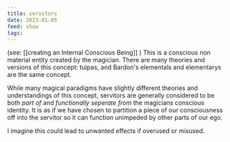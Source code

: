 ```yaml
---
title: servitors
date: 2023-01-05
feed: show
tags:
---
```

 (see: [[creating an Internal Conscious Being]] ) 
This is a conscious non material entity created by the magician. 
There are many theories and versions of this concept: tulpas, and Bardon's elementals and elementarys are the same concept. 

While many magical paradigms have slightly different theories and understandings of this concept, servitors are generally considered to be both _part of_ and _functionally seperate from_ the magicians conscious identity. It is as if we have chosen to partition a piece of our consciousness off into the servitor so it can function unimpeded by other parts of our ego.

I imagine this could lead to unwanted effects if overused or misused.